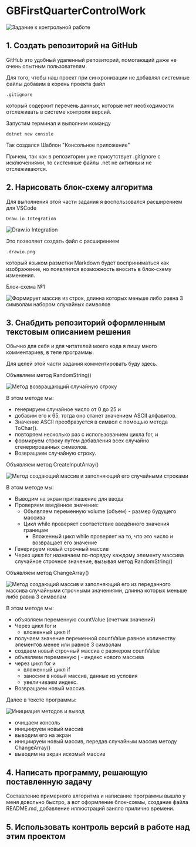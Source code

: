# GBFirstQuarterControlWork

![Задание к контрольной работе](.pictures/Task.png)

## 1. Создать репозиторий на GitHub

GitHub это удобный удаленный репозиторий, помогающий даже не очень опытным пользователям.

Для того, чтобы наш проект при синхронизации не добавлял системные файлы добавим в корень проекта файл 

    .gitignore

который содержит перечень данных, которые нет необходимости отслеживать в системе контроля версий.

Запустим терминал и выполним команду

    dotnet new console

Так создался Шаблон "Консольное приложение"

Причем, так как в репозитории уже присутствует .gitignore с исключениями, то системные файлы .net не активны и не отслеживаются.

## 2. Нарисовать блок-схему алгоритма

Для выполнения этой части задания я воспользовался расширением  для VSCode

    Draw.io Integration

![Draw.io Integration](.pictures/DrawIoIntegrationExtension.png)

Это позволяет создать файл с расширением

    .drawio.png

который языком разметки Markdown будет восприниматься как изображение, но появляется возможность вносить в блок-схему изменения.

Блок-схема №1

![Формирует массив из строк, длинна которых меньше либо равна 3 символам набором случайных символов](.pictures/InputArray.drawio.png)


## 3. Снабдить репозиторий оформленным текстовым описанием решения

Обычно для себя и для читателей моего кода я пишу много комментариев, в теле программы.

Для целей этой части задания комментировать буду здесь.

Объявляем метод RandomString()

![Метод возвращающий случайную строку](.pictures/RandomString.png)

В этом методе мы:
+ генерируем случайное число от 0 до 25 и 
+ добавим его к 65, тогда оно станет значением ASCII алфавитов.
+ Значение ASCII преобразуется в символ с помощью метода ToChar().
+ повторяем несколько раз с использованием цикла for, и 
+ формируем строку путем добавления всех случайно сгенерированных символов.
+ Возвращаем случайную строку.

Объявляем метод CreateInputArray()

![Метод создающий массив и заполняющий его случайными строками](.pictures/CreateInputArray.png)

В этом методе мы:
+ Выводим на экран приглашение для ввода
+ Проверяем введённое значение:
    + Объявляем переменную volume (объем) - размер будущего массива
    + Цикл while проверяет соответствие введённого значения границам
        + Вложенный цикл while проверяет на то, что это число и возвращает его значение
+ Генерируем новый строчный массив
+ Через цикл for назначаем по-порядку каждому элементу массива случайное строчное значение, вызывая метод RandomString()

Объявляем метод ChangeArray()


![Метод создающий массив и заполняющий его из переданного массива случайными строчными значениями, длинна которых меньше либо равна 3 cимволам](.pictures/ChangeArray.png)

В этом методе мы:
+ объявляем переменную countValue (счетчик значений)
+ Через цикл for и
    + вложенный цикл if
+ получаем значение переменной countValue равное количеству элементов менее или равное 3 символам
+ создаем новый строчный массив с размером countValue
+ объявляем переменную j - индекс нового массива
+ через цикл for и
    + вложенный цикл if
    + заносим в новый массив, данные из условия
    + увеличиваем индекс.
+ Возвращаем новый массив.

Далее в тексте программы:

![Инициация методов и вывод](.pictures/Main.png)

+ очищаем консоль
+ инициируем новый массив
+ выводим его на экран
+ инициируем новый массив, передав случайным массив методу ChangeArray()
+ выводим на экран искомый массив

## 4. Написать программу, решающую поставленную задачу

Составление примерного алгоритма и написание программы вышло у меня довольно быстро, а вот оформление блок-схемы, создание файла README.md, добавление иллюстраций заняло прилично времени.

## 5. Использовать контроль версий в работе над этим проектом

 

